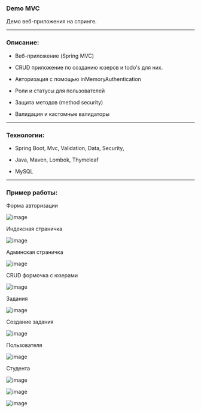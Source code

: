 ### Demo MVC

Демо веб-приложения на спринге.

-----

### **Описание:**

- Веб-приложение (Spring MVC)

- CRUD приложение по созданию юзеров и todo's для них.

- Авторизация с помощью inMemoryAuthentication

- Роли и статусы для пользователей

- Защита методов (method security) 

- Валидация и кастомные валидаторы

-----

### **Технологии:**

- Spring Boot, Mvc, Validation, Data, Security, 

- Java, Maven, Lombok, Thymeleaf

- MySQL

-----

### **Пример работы:**

Форма авторизации

![image](https://user-images.githubusercontent.com/47852430/133184992-f303523a-3229-4cd9-9d7c-70e2eecdc905.png)

Индексная страничка 

![image](https://user-images.githubusercontent.com/47852430/133186359-f5916b16-6493-45d5-a98d-669aa4395f2a.png)

Админская страничка

![image](https://user-images.githubusercontent.com/47852430/133186929-c244a986-b429-42c2-8ca8-572c8216f0bd.png)

CRUD формочка с юзерами

![image](https://user-images.githubusercontent.com/47852430/133188747-948a5e3f-73d8-4439-83e6-3ebbcd9951f6.png)

Задания

![image](https://user-images.githubusercontent.com/47852430/133189057-a3efe2af-7c97-4415-9ac1-25ae4e62248e.png)

Создание задания

![image](https://user-images.githubusercontent.com/47852430/133189316-35374f7a-19c6-4406-b925-878025baf365.png)

Пользователя

![image](https://user-images.githubusercontent.com/47852430/133189451-6497ba0e-23c2-4d67-9afe-d3232485a85a.png)

Студента

![image](https://user-images.githubusercontent.com/47852430/133189769-c3496c0f-67ff-4f9e-9bec-1318aacaa7a6.png)

![image](https://user-images.githubusercontent.com/47852430/133190027-5b2dd2d7-7c2c-45de-a01b-d1a8c726e857.png)

![image](https://user-images.githubusercontent.com/47852430/133190210-fbd4101c-211f-44a3-9b08-5df9d359cc93.png)

